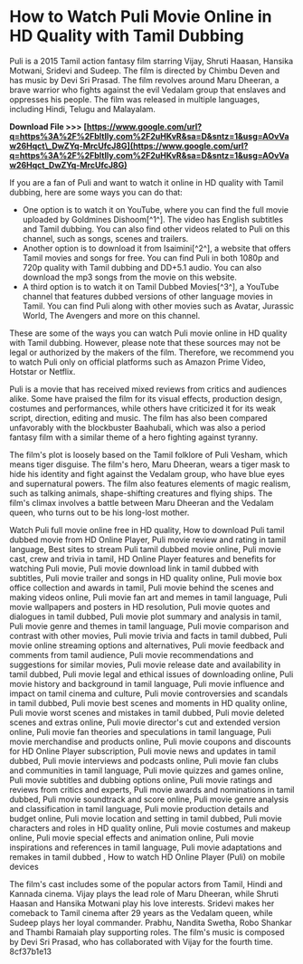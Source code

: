 # How to Watch Puli Movie Online in HD Quality with Tamil Dubbing
 
Puli is a 2015 Tamil action fantasy film starring Vijay, Shruti Haasan, Hansika Motwani, Sridevi and Sudeep. The film is directed by Chimbu Deven and has music by Devi Sri Prasad. The film revolves around Maru Dheeran, a brave warrior who fights against the evil Vedalam group that enslaves and oppresses his people. The film was released in multiple languages, including Hindi, Telugu and Malayalam.
 
**Download File >>> [https://www.google.com/url?q=https%3A%2F%2Fbltlly.com%2F2uHKvR&sa=D&sntz=1&usg=AOvVaw26Hqct\_DwZYq-MrcUfcJ8G](https://www.google.com/url?q=https%3A%2F%2Fbltlly.com%2F2uHKvR&sa=D&sntz=1&usg=AOvVaw26Hqct_DwZYq-MrcUfcJ8G)**


 
If you are a fan of Puli and want to watch it online in HD quality with Tamil dubbing, here are some ways you can do that:
 
- One option is to watch it on YouTube, where you can find the full movie uploaded by Goldmines Dishoom[^1^]. The video has English subtitles and Tamil dubbing. You can also find other videos related to Puli on this channel, such as songs, scenes and trailers.
- Another option is to download it from Isaimini[^2^], a website that offers Tamil movies and songs for free. You can find Puli in both 1080p and 720p quality with Tamil dubbing and DD+5.1 audio. You can also download the mp3 songs from the movie on this website.
- A third option is to watch it on Tamil Dubbed Movies[^3^], a YouTube channel that features dubbed versions of other language movies in Tamil. You can find Puli along with other movies such as Avatar, Jurassic World, The Avengers and more on this channel.

These are some of the ways you can watch Puli movie online in HD quality with Tamil dubbing. However, please note that these sources may not be legal or authorized by the makers of the film. Therefore, we recommend you to watch Puli only on official platforms such as Amazon Prime Video, Hotstar or Netflix.
  
Puli is a movie that has received mixed reviews from critics and audiences alike. Some have praised the film for its visual effects, production design, costumes and performances, while others have criticized it for its weak script, direction, editing and music. The film has also been compared unfavorably with the blockbuster Baahubali, which was also a period fantasy film with a similar theme of a hero fighting against tyranny.
 
The film's plot is loosely based on the Tamil folklore of Puli Vesham, which means tiger disguise. The film's hero, Maru Dheeran, wears a tiger mask to hide his identity and fight against the Vedalam group, who have blue eyes and supernatural powers. The film also features elements of magic realism, such as talking animals, shape-shifting creatures and flying ships. The film's climax involves a battle between Maru Dheeran and the Vedalam queen, who turns out to be his long-lost mother.
 
Watch Puli full movie online free in HD quality,  How to download Puli tamil dubbed movie from HD Online Player,  Puli movie review and rating in tamil language,  Best sites to stream Puli tamil dubbed movie online,  Puli movie cast, crew and trivia in tamil,  HD Online Player features and benefits for watching Puli movie,  Puli movie download link in tamil dubbed with subtitles,  Puli movie trailer and songs in HD quality online,  Puli movie box office collection and awards in tamil,  Puli movie behind the scenes and making videos online,  Puli movie fan art and memes in tamil language,  Puli movie wallpapers and posters in HD resolution,  Puli movie quotes and dialogues in tamil dubbed,  Puli movie plot summary and analysis in tamil,  Puli movie genre and themes in tamil language,  Puli movie comparison and contrast with other movies,  Puli movie trivia and facts in tamil dubbed,  Puli movie online streaming options and alternatives,  Puli movie feedback and comments from tamil audience,  Puli movie recommendations and suggestions for similar movies,  Puli movie release date and availability in tamil dubbed,  Puli movie legal and ethical issues of downloading online,  Puli movie history and background in tamil language,  Puli movie influence and impact on tamil cinema and culture,  Puli movie controversies and scandals in tamil dubbed,  Puli movie best scenes and moments in HD quality online,  Puli movie worst scenes and mistakes in tamil dubbed,  Puli movie deleted scenes and extras online,  Puli movie director's cut and extended version online,  Puli movie fan theories and speculations in tamil language,  Puli movie merchandise and products online,  Puli movie coupons and discounts for HD Online Player subscription,  Puli movie news and updates in tamil dubbed,  Puli movie interviews and podcasts online,  Puli movie fan clubs and communities in tamil language,  Puli movie quizzes and games online,  Puli movie subtitles and dubbing options online,  Puli movie ratings and reviews from critics and experts,  Puli movie awards and nominations in tamil dubbed,  Puli movie soundtrack and score online,  Puli movie genre analysis and classification in tamil language,  Puli movie production details and budget online,  Puli movie location and setting in tamil dubbed,  Puli movie characters and roles in HD quality online,  Puli movie costumes and makeup online,  Puli movie special effects and animation online,  Puli movie inspirations and references in tamil language,  Puli movie adaptations and remakes in tamil dubbed ,  How to watch HD Online Player (Puli) on mobile devices
 
The film's cast includes some of the popular actors from Tamil, Hindi and Kannada cinema. Vijay plays the lead role of Maru Dheeran, while Shruti Haasan and Hansika Motwani play his love interests. Sridevi makes her comeback to Tamil cinema after 29 years as the Vedalam queen, while Sudeep plays her loyal commander. Prabhu, Nandita Swetha, Robo Shankar and Thambi Ramaiah play supporting roles. The film's music is composed by Devi Sri Prasad, who has collaborated with Vijay for the fourth time.
 8cf37b1e13
 
